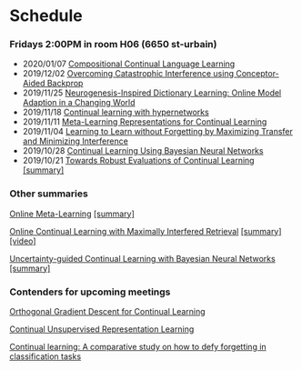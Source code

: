 # Schedule

### Fridays 2:00PM in room H06 (6650 st-urbain)

* 2020/01/07 [Compositional Continual Language Learning](https://openreview.net/pdf?id=rklnDgHtDS)
* 2019/12/02 [Overcoming Catastrophic Interference using Conceptor-Aided Backprop](https://openreview.net/pdf?id=B1al7jg0b)
* 2019/11/25 [Neurogenesis-Inspired Dictionary Learning: Online Model Adaption in a Changing World](https://arxiv.org/abs/1701.06106)
* 2019/11/18 [Continual learning with hypernetworks](https://arxiv.org/pdf/1906.00695.pdf)
* 2019/11/11 [Meta-Learning Representations for Continual Learning](https://arxiv.org/abs/1905.12588)
* 2019/11/04 [Learning to Learn without Forgetting by Maximizing Transfer and Minimizing Interference](https://arxiv.org/abs/1810.11910)
* 2019/10/28 [Continual Learning Using Bayesian Neural Networks](https://arxiv.org/abs/1910.04112)
* 2019/10/21 [Towards Robust Evaluations of Continual Learning](https://arxiv.org/abs/1805.09733) [[summary]](https://github.com/optimass/continual_learning_papers/blob/master/summaries/Towards_Robust_Evaluation_of_Continual_Learning.md)


### Other summaries

[Online Meta-Learning](https://arxiv.org/abs/1902.08438) [[summary]](https://github.com/optimass/continual_learning_papers/blob/master/summaries/Online_Meta-learning.md)

[Online Continual Learning with Maximally Interfered Retrieval](https://arxiv.org/abs/1908.04742) [[summary]](https://github.com/optimass/continual_learning_papers/blob/master/summaries/Maximally_Interfered_Retrieval.md) [[video]](https://www.youtube.com/watch?v=wfb9UV_n8jg)

[Uncertainty-guided Continual Learning with Bayesian Neural Networks](https://arxiv.org/abs/1906.02425)  [[summary]](https://www.shortscience.org/paper?bibtexKey=journals/corr/abs-1906-02425&a=mcaccia)

### Contenders for upcoming meetings

[Orthogonal Gradient Descent for Continual Learning](https://arxiv.org/abs/1910.07104)

[Continual Unsupervised Representation Learning](https://arxiv.org/pdf/1910.14481.pdf)

[Continual learning: A comparative study on how to defy forgetting in classification tasks](https://arxiv.org/abs/1909.08383)




